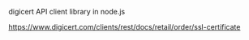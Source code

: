 digicert API client library in node.js

https://www.digicert.com/clients/rest/docs/retail/order/ssl-certificate

